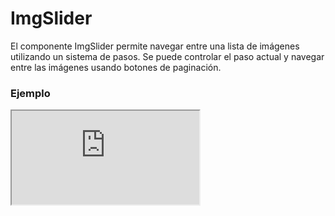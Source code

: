 # ImgSlider

El componente ImgSlider permite navegar entre una lista de imágenes utilizando un sistema de pasos. Se puede controlar el paso actual y navegar entre las imágenes usando botones de paginación.

 

### Ejemplo

<iframe minHeightIframe="30dvh" src="https://fenextjs-component-storybook.vercel.app/iframe.html?args=&id=img-imgslider--index&viewMode=story" />

### Importación

Para importar el componente ImgSlider, se puede hacer desde fenextjs

```tsx copy
import { ImgSlider } from "fenextjs";
```

### Parámetros

| Parámetro | Tipo | Requerido | Default | Descripcion |
| --------- | ---- | --------- | ------- | ----------- |
| imgs | ImgProps[] | sí |  | Lista de imágenes que se muestran en el deslizador. |
| defaultStep | number | no | 0 | Paso inicial en el deslizador de imágenes. |
| step | number | no |  | Paso actual en el deslizador de imágenes. |
| setStep | (e: number) =\> void | no |  | Función para actualizar el paso actual en el deslizador. |
| className | string | no | '' | Clase CSS para personalizar el contenedor del deslizador. |

### Storybook

Para ver el storybook del componente lo puede hacer con este [link](https://fenextjs-component-storybook.vercel.app/?path=/story/img-imgslider--index)

### Usos

- Deslizador básico

```tsx copy
<ImgSlider imgs={imageList} />
```

- Deslizador con paso controlado

```tsx copy
<ImgSlider imgs={imageList} step={2} setStep={(e) => console.log(e)} />
```

